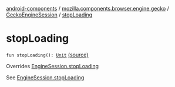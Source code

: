 [android-components](../../index.md) / [mozilla.components.browser.engine.gecko](../index.md) / [GeckoEngineSession](index.md) / [stopLoading](./stop-loading.md)

# stopLoading

`fun stopLoading(): `[`Unit`](https://kotlinlang.org/api/latest/jvm/stdlib/kotlin/-unit/index.html) [(source)](https://github.com/mozilla-mobile/android-components/blob/master/components/browser/engine-gecko-beta/src/main/java/mozilla/components/browser/engine/gecko/GeckoEngineSession.kt#L112)

Overrides [EngineSession.stopLoading](../../mozilla.components.concept.engine/-engine-session/stop-loading.md)

See [EngineSession.stopLoading](../../mozilla.components.concept.engine/-engine-session/stop-loading.md)


